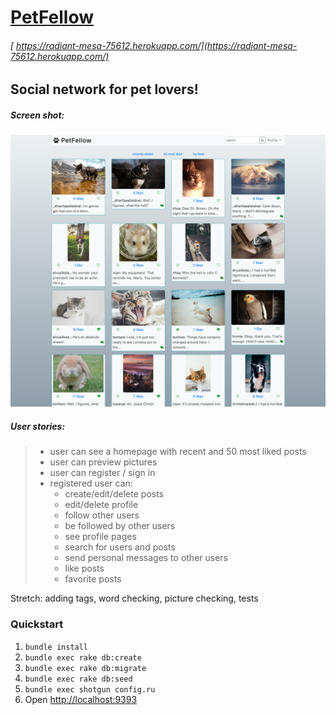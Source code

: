 # [PetFellow](https://radiant-mesa-75612.herokuapp.com/)
###### [ https://radiant-mesa-75612.herokuapp.com/](https://radiant-mesa-75612.herokuapp.com/)
## Social network for pet lovers!
##### Screen shot:

![screenshot](public/version-01-23.png)

##### User stories:
>  * user can see a homepage with recent and 50 most liked posts
>  * user can preview pictures
>  * user can register / sign in
>  * registered user can:
>      * create/edit/delete posts
>      * edit/delete profile
>      * follow other users
>      * be followed by other users
>      * see profile pages
>      * search for users and posts
>      * send personal messages to other users
>      * like posts
>      * favorite posts

Stretch: adding tags, word checking, picture checking, tests


### Quickstart

1.  `bundle install`
2.  `bundle exec rake db:create`
3.  `bundle exec rake db:migrate`
4.  `bundle exec rake db:seed`
5.  `bundle exec shotgun config.ru`
6.  Open [http://localhost:9393](http://localhost:9393)
